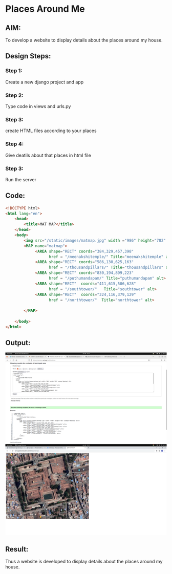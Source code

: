 # Places Around Me

## AIM:
To develop a website to display details about the places around my house.

## Design Steps:

### Step 1:
 Create a new django project and app

### Step 2: 
Type code in views and urls.py

### Step 3:
 create HTML files according to your places

### Step 4:
 Give deatils about that places in html file

### Step 3: 
Run the server

## Code:
```html
<!DOCTYPE html>
<html lang="en">
    <head>
        <title>MAT MAP</title>
    </head>
    <body>
        <img src="/static/images/matmap.jpg" width ="986" height="782" usemap="#matmap" alt>
        <MAP name="matmap">
             <AREA shape="RECT" coords="384,329,457,398"
                   href = "/meenakshitemple/" Title="meenakshitemple" alt>
             <AREA shape="RECT" coords="586,130,625,163"
                   href = "/thousandpillars/" Title="thousandpillars" alt>
             <AREA shape="RECT" coords="830,194,899,223"
                   href = "/puthumandapam/" Title="puthumandapam" alt>
             <AREA shape="RECT"  coords="411,615,506,628"
                   href = "/southtower/"   Title="southtower" alt>
             <AREA shape="RECT"  coords="324,116,379,129"
                   href = "/northtower/"  Title="northtower" alt>
         
        </MAP>

    </body>
</html>
```

## Output:
![output](pic.png)
![output](pic2.png)
## Result:
Thus a website is developed to display details about the places around my house.